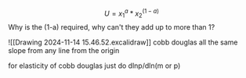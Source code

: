 $$U = x_1^a * x_2^{(1-a)}$$
Why is the (1-a) required, why can't they add up to more than 1?

![[Drawing 2024-11-14 15.46.52.excalidraw]]
 cobb douglas all the same slope from any line from the origin 

 for elasticity of cobb douglas just do dlnp/dln(m or p)

